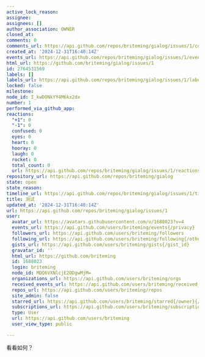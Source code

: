 ```yaml
---
active_lock_reason: 
assignee: 
assignees: []
author_association: OWNER
closed_at: 
comments: 0
comments_url: https://api.github.com/repos/briteming/gialog/issues/1/comments
created_at: '2024-12-31T16:40:14Z'
events_url: https://api.github.com/repos/briteming/gialog/issues/1/events
html_url: https://github.com/briteming/gialog/issues/1
id: 2764531569
labels: []
labels_url: https://api.github.com/repos/briteming/gialog/issues/1/labels{/name}
locked: false
milestone: 
node_id: I_kwDONkYY4M6kx2dx
number: 1
performed_via_github_app: 
reactions:
  "+1": 0
  "-1": 0
  confused: 0
  eyes: 0
  heart: 0
  hooray: 0
  laugh: 0
  rocket: 0
  total_count: 0
  url: https://api.github.com/repos/briteming/gialog/issues/1/reactions
repository_url: https://api.github.com/repos/briteming/gialog
state: open
state_reason: 
timeline_url: https://api.github.com/repos/briteming/gialog/issues/1/timeline
title: 测试
updated_at: '2024-12-31T16:40:14Z'
url: https://api.github.com/repos/briteming/gialog/issues/1
user:
  avatar_url: https://avatars.githubusercontent.com/u/1688023?v=4
  events_url: https://api.github.com/users/briteming/events{/privacy}
  followers_url: https://api.github.com/users/briteming/followers
  following_url: https://api.github.com/users/briteming/following{/other_user}
  gists_url: https://api.github.com/users/briteming/gists{/gist_id}
  gravatar_id: ''
  html_url: https://github.com/briteming
  id: 1688023
  login: briteming
  node_id: MDQ6VXNlcjE2ODgwMjM=
  organizations_url: https://api.github.com/users/briteming/orgs
  received_events_url: https://api.github.com/users/briteming/received_events
  repos_url: https://api.github.com/users/briteming/repos
  site_admin: false
  starred_url: https://api.github.com/users/briteming/starred{/owner}{/repo}
  subscriptions_url: https://api.github.com/users/briteming/subscriptions
  type: User
  url: https://api.github.com/users/briteming
  user_view_type: public

---
```

看看如何？